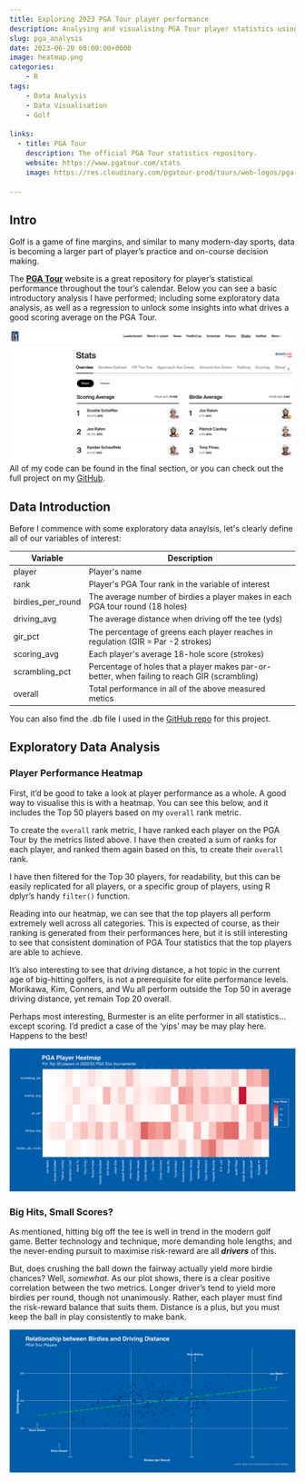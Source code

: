 ```yaml
---
title: Exploring 2023 PGA Tour player performance
description: Analysing and visualising PGA Tour player statistics using R and statitical principles.
slug: pga_analysis
date: 2023-06-20 00:00:00+0000
image: heatmap.png
categories:
    - R
tags:
    - Data Analysis
    - Data Visualisation
    - Golf

links:
  - title: PGA Tour
    description: The official PGA Tour statistics repository. 
    website: https://www.pgatour.com/stats
    image: https://res.cloudinary.com/pgatour-prod/tours/web-logos/pga-tour-logo.svg
    
---
```


## Intro

Golf is a game of fine margins, and similar to many modern-day sports, data is becoming a larger part of player’s practice and on-course decision making.

The [**PGA Tour**](https://www.pgatour.com/stats) website is a great repository for player’s statistical performance throughout the tour’s calendar. Below you can see a basic introductory analysis I have performed; including some exploratory data analysis, as well as a regression to unlock some insights into what drives a good scoring average on the PGA Tour.

[![PGA Tour Website](pga_tour_website.png)](https://www.pgatour.com/stats)
All of my code can be found in the final section, or you can check out the full project on my [GitHub](https://github.com/maxcheatle/portfolio_projects).

## Data Introduction

Before I commence with some exploratory data anaylsis, let's clearly define all of our variables of interest:

| Variable          | Description                                                                                   |
|----------------|--------------------------------------------------------|
| player            | Player's name                                                                                 |
| rank              | Player's PGA Tour rank in the variable of interest                                            |
| birdies_per_round | The average number of birdies a player makes in each PGA tour round (18 holes)                |
| driving_avg       | The average distance when driving off the tee (yds)                                           |
| gir_pct           | The percentage of greens each player reaches in regulation (GIR = Par -2 strokes)             |
| scoring_avg       | Each player's average 18-hole score (strokes)                                                 |
| scrambling_pct    | Percentage of holes that a player makes par-or-better, when failing to reach GIR (scrambling) |
| overall           | Total performance in all of the above measured metics                                         |

You can also find the .db file I used in the [GitHub repo](https://github.com/maxcheatle/portfolio_projects/tree/main/pga_tour_analysis) for this project.

## Exploratory Data Analysis

### Player Performance Heatmap

First, it’d be good to take a look at player performance as a whole. A good way to visualise this is with a heatmap. You can see this below, and it includes the Top 50 players based on my `overall` rank metric.

To create the `overall` rank metric, I have ranked each player on the PGA Tour by the metrics listed above. I have then created a sum of ranks for each player, and ranked them again based on this, to create their `overall` rank. 

I have then filtered for the Top 30 players, for readability, but this can be easily replicated for all players, or a specific group of players, using R dplyr’s handy `filter()` function.

Reading into our heatmap, we can see that the top players all perform extremely well across all categories. This is expected of course, as their ranking is generated from their performances here, but it is still interesting to see that consistent domination of PGA Tour statistics that the top players are able to achieve. 

It’s also interesting to see that driving distance, a hot topic in the current age of big-hitting golfers, is not a prerequisite for elite performance levels. Morikawa, Kim, Conners, and Wu all perform outside the Top 50 in average driving distance, yet remain Top 20 overall. 

Perhaps most interesting, Burmester is an elite performer in all statistics… except scoring. I’d predict a case of the ‘yips’ may be may play here. Happens to the best!

![Player performance heatmap](heatmap.png)

### Big Hits, Small Scores? 

As mentioned, hitting big off the tee is well in trend in the modern golf game. Better technology and technique, more demanding hole lengths, and the never-ending pursuit to maximise risk-reward are all ***drivers*** of this. 

But, does crushing the ball down the fairway actually yield more birdie chances? Well, *somewhat*. As our plot shows, there is a clear positive correlation between the two metrics. Longer driver’s tend to yield more birdies per round, though not unanimously. Rather, each player must find the risk-reward balance that suits them. Distance is a plus, but you must keep the ball in play consistently to make bank.

![Relationship between birdies and driving distance](birdies_distance_plot.png)